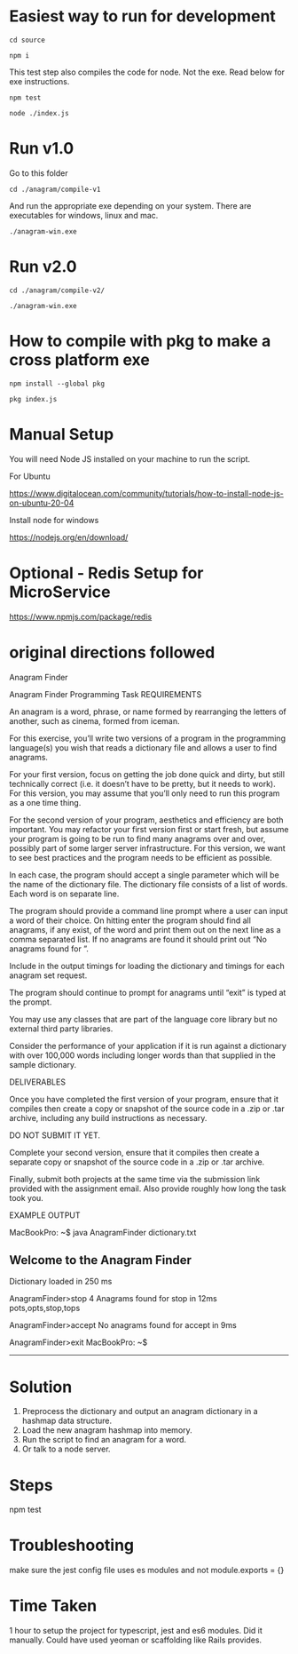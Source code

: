 # Easiest way to run for development

```cd source```

```npm i```

This test step also compiles the code for node. Not the exe. Read below for exe instructions.

```npm test```

```node ./index.js```

# Run v1.0

Go to this folder

```cd ./anagram/compile-v1```

And run the appropriate exe depending on your system. There are executables for windows, linux and mac.

```./anagram-win.exe```

# Run v2.0

```cd ./anagram/compile-v2/```

```./anagram-win.exe```

# How to compile with pkg to make a cross platform exe

```npm install --global pkg```

```pkg index.js```

# Manual Setup

You will need Node JS installed on your machine to run the script.

For Ubuntu

https://www.digitalocean.com/community/tutorials/how-to-install-node-js-on-ubuntu-20-04

Install node for windows

https://nodejs.org/en/download/

# Optional - Redis Setup for MicroService

https://www.npmjs.com/package/redis



# original directions followed

Anagram Finder

Anagram Finder Programming Task
REQUIREMENTS
					
An anagram is a word, phrase, or name formed by rearranging the letters of another, such as cinema, formed from iceman.

For this exercise, you’ll write two versions of a program in the programming language(s) you wish that reads a dictionary file and allows a user to find anagrams.

For your first version, focus on getting the job done quick and dirty, but still technically correct (i.e. it doesn’t have to be pretty, but it needs to work). For this version, you may assume that you’ll only need to run this program as a one time thing.

For the second version of your program, aesthetics and efficiency are both important. You may refactor your first version first or start fresh, but assume your program is going to be run to find many anagrams over and over, possibly part of some larger server infrastructure. For this version, we want to see best practices and the program needs to be efficient as possible.

In each case, the program should accept a single parameter which will be the name of the dictionary file. The dictionary file consists of a list of words. Each word is on separate line.
					
The program should provide a command line prompt where a user can input a word of their choice. On hitting enter the program should find all anagrams, if any exist, of the word and print them out on the next line as a comma separated list. If no anagrams are found it should print out “No anagrams found for <word>”.
					
Include in the output timings for loading the dictionary and timings for each anagram set request.
					
The program should continue to prompt for anagrams until “exit” is typed at the prompt.
					
You may use any classes that are part of the language core library but no external third party libraries.
					
Consider the performance of your application if it is run against a dictionary with over 100,000 words including longer words than that supplied in the sample dictionary.
					
DELIVERABLES
					
Once you have completed the first version of your program, ensure that it compiles then create a copy or snapshot of the source code in a .zip or .tar archive, including any build instructions as necessary.

DO NOT SUBMIT IT YET.

Complete your second version, ensure that it compiles then create a separate copy or snapshot of the source code in a .zip or .tar archive.

Finally, submit both projects at the same time via the submission link provided with the assignment email. Also provide roughly how long the task took you. 

					
EXAMPLE OUTPUT
					
MacBookPro: ~$ java AnagramFinder dictionary.txt
					
Welcome to the Anagram Finder
-----------------------------
Dictionary loaded in 250 ms
					
AnagramFinder>stop
4 Anagrams found for stop in 12ms
pots,opts,stop,tops
					
AnagramFinder>accept
No anagrams found for accept in 9ms
	
AnagramFinder>exit
MacBookPro: ~$
	
----------------------------------
# Solution
	
1. Preprocess the dictionary and output an anagram dictionary in a hashmap data structure.
2. Load the new anagram hashmap into memory.
3. Run the script to find an anagram for a word.
4. Or talk to a node server.

# Steps

npm test

# Troubleshooting

make sure the jest config file uses es modules and not module.exports = {}

# Time Taken

1 hour to setup the project for typescript, jest and es6 modules. Did it manually. Could have used yeoman or scaffolding like Rails provides.